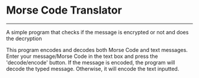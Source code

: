 # Morse Code Translator
---
A simple program that checks if the message is encrypted or not and does the decryption

This program encodes and decodes both Morse Code and text messages.
Enter your message/Morse Code in the text box and press the 'decode/encode' button.
If the message is encoded, the program will decode the typed message.
Otherwise, it will encode the text inputted.
